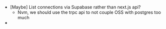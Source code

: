 - [Maybe] List connections via Supabase rather than next.js api?
  - Nvm, we should use the trpc api to not couple OSS with postgres too much
- 
